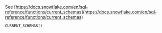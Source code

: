 See [https://docs.snowflake.com/en/sql-reference/functions/current_schemas](https://docs.snowflake.com/en/sql-reference/functions/current_schemas)
```
CURRENT_SCHEMAS()
```
